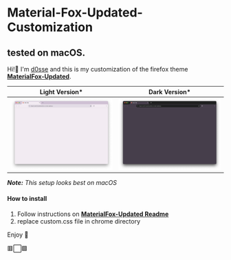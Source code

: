# Material-Fox-Updated-Customization 
## tested on macOS.

Hi!👋
I'm [d0sse](https://github.com/d0sse) and this is my customization of the firefox theme **[MaterialFox-Updated](https://github.com/M0kh/MaterialFox-Updated)**.

| Light Version* | Dark Version* |
|---|---|
|![Light Screenshot](screen-light.png "Screen")|![Dark Screenshot](screen-dark.png "Screen")|

_**Note:** This setup looks best on macOS_


#### How to install
1. Follow instructions on **[MaterialFox-Updated Readme](https://github.com/M0kh/MaterialFox-Updated?tab=readme-ov-file#recommended-instructions)** 
2. replace custom.css file in chrome directory 

Enjoy 🎉

🟥⬜️🟩
